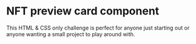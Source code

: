 # NFT preview card component
 This HTML & CSS only challenge is perfect for anyone just starting out or anyone wanting a small project to play around with.
